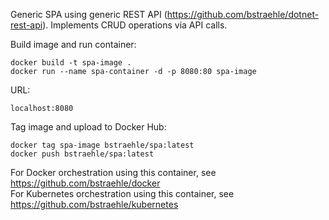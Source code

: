 Generic SPA using generic REST API (https://github.com/bstraehle/dotnet-rest-api).  Implements CRUD operations via API calls.  

Build image and run container:  
```
docker build -t spa-image .  
docker run --name spa-container -d -p 8080:80 spa-image  
```
URL:  
```
localhost:8080  
```
Tag image and upload to Docker Hub:  
```
docker tag spa-image bstraehle/spa:latest  
docker push bstraehle/spa:latest  
```
For Docker orchestration using this container, see https://github.com/bstraehle/docker  
For Kubernetes orchestration using this container, see https://github.com/bstraehle/kubernetes  
